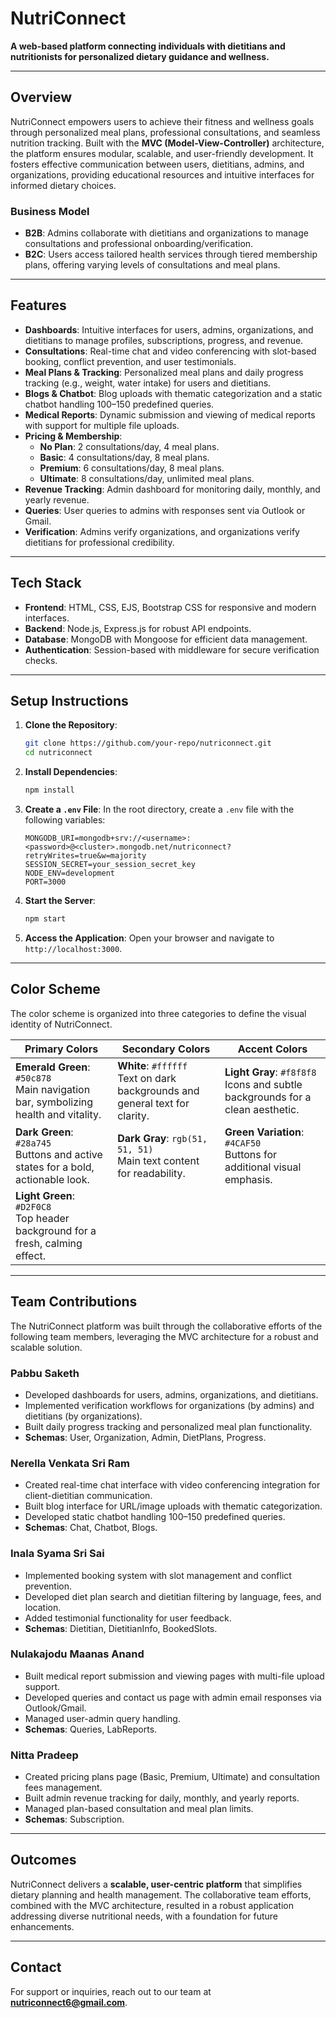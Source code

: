 # NutriConnect

**A web-based platform connecting individuals with dietitians and nutritionists for personalized dietary guidance and wellness.**

---

## Overview

NutriConnect empowers users to achieve their fitness and wellness goals through personalized meal plans, professional consultations, and seamless nutrition tracking. Built with the **MVC (Model-View-Controller)** architecture, the platform ensures modular, scalable, and user-friendly development. It fosters effective communication between users, dietitians, admins, and organizations, providing educational resources and intuitive interfaces for informed dietary choices.

### Business Model
- **B2B**: Admins collaborate with dietitians and organizations to manage consultations and professional onboarding/verification.
- **B2C**: Users access tailored health services through tiered membership plans, offering varying levels of consultations and meal plans.

---

## Features

- **Dashboards**: Intuitive interfaces for users, admins, organizations, and dietitians to manage profiles, subscriptions, progress, and revenue.
- **Consultations**: Real-time chat and video conferencing with slot-based booking, conflict prevention, and user testimonials.
- **Meal Plans & Tracking**: Personalized meal plans and daily progress tracking (e.g., weight, water intake) for users and dietitians.
- **Blogs & Chatbot**: Blog uploads with thematic categorization and a static chatbot handling 100–150 predefined queries.
- **Medical Reports**: Dynamic submission and viewing of medical reports with support for multiple file uploads.
- **Pricing & Membership**: 
  - **No Plan**: 2 consultations/day, 4 meal plans.
  - **Basic**: 4 consultations/day, 8 meal plans.
  - **Premium**: 6 consultations/day, 8 meal plans.
  - **Ultimate**: 8 consultations/day, unlimited meal plans.
- **Revenue Tracking**: Admin dashboard for monitoring daily, monthly, and yearly revenue.
- **Queries**: User queries to admins with responses sent via Outlook or Gmail.
- **Verification**: Admins verify organizations, and organizations verify dietitians for professional credibility.

---

## Tech Stack

- **Frontend**: HTML, CSS, EJS, Bootstrap CSS for responsive and modern interfaces.
- **Backend**: Node.js, Express.js for robust API endpoints.
- **Database**: MongoDB with Mongoose for efficient data management.
- **Authentication**: Session-based with middleware for secure verification checks.

---

## Setup Instructions

1. **Clone the Repository**:
   ```bash
   git clone https://github.com/your-repo/nutriconnect.git
   cd nutriconnect
   ```

2. **Install Dependencies**:
   ```bash
   npm install
   ```

3. **Create a `.env` File**:
   In the root directory, create a `.env` file with the following variables:
   ```plaintext
   MONGODB_URI=mongodb+srv://<username>:<password>@<cluster>.mongodb.net/nutriconnect?retryWrites=true&w=majority
   SESSION_SECRET=your_session_secret_key
   NODE_ENV=development
   PORT=3000
   ```

4. **Start the Server**:
   ```bash
   npm start
   ```

5. **Access the Application**:
   Open your browser and navigate to `http://localhost:3000`.

---

## Color Scheme

The color scheme is organized into three categories to define the visual identity of NutriConnect.

| **Primary Colors** | **Secondary Colors** | **Accent Colors** |
|--------------------|----------------------|-------------------|
| **Emerald Green**: `#50c878`<br>Main navigation bar, symbolizing health and vitality. | **White**: `#ffffff`<br>Text on dark backgrounds and general text for clarity. | **Light Gray**: `#f8f8f8`<br>Icons and subtle backgrounds for a clean aesthetic. |
| **Dark Green**: `#28a745`<br>Buttons and active states for a bold, actionable look. | **Dark Gray**: `rgb(51, 51, 51)`<br>Main text content for readability. | **Green Variation**: `#4CAF50`<br>Buttons for additional visual emphasis. |
| **Light Green**: `#D2F0C8`<br>Top header background for a fresh, calming effect. | | |

---

## Team Contributions

The NutriConnect platform was built through the collaborative efforts of the following team members, leveraging the MVC architecture for a robust and scalable solution.

### Pabbu Saketh 
- Developed dashboards for users, admins, organizations, and dietitians.
- Implemented verification workflows for organizations (by admins) and dietitians (by organizations).
- Built daily progress tracking and personalized meal plan functionality.
- **Schemas**: User, Organization, Admin, DietPlans, Progress.

### Nerella Venkata Sri Ram 
- Created real-time chat interface with video conferencing integration for client-dietitian communication.
- Built blog interface for URL/image uploads with thematic categorization.
- Developed static chatbot handling 100–150 predefined queries.
- **Schemas**: Chat, Chatbot, Blogs.

### Inala Syama Sri Sai
- Implemented booking system with slot management and conflict prevention.
- Developed diet plan search and dietitian filtering by language, fees, and location.
- Added testimonial functionality for user feedback.
- **Schemas**: Dietitian, DietitianInfo, BookedSlots.

### Nulakajodu Maanas Anand 
- Built medical report submission and viewing pages with multi-file upload support.
- Developed queries and contact us page with admin email responses via Outlook/Gmail.
- Managed user-admin query handling.
- **Schemas**: Queries, LabReports.

### Nitta Pradeep 
- Created pricing plans page (Basic, Premium, Ultimate) and consultation fees management.
- Built admin revenue tracking for daily, monthly, and yearly reports.
- Managed plan-based consultation and meal plan limits.
- **Schemas**: Subscription.

---

## Outcomes

NutriConnect delivers a **scalable, user-centric platform** that simplifies dietary planning and health management. The collaborative team efforts, combined with the MVC architecture, resulted in a robust application addressing diverse nutritional needs, with a foundation for future enhancements.

---

## Contact

For support or inquiries, reach out to our team at **nutriconnect6@gmail.com**.
